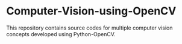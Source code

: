 # Computer-Vision-using-OpenCV
This repository contains source codes for multiple computer vision concepts developed using Python-OpenCV.

